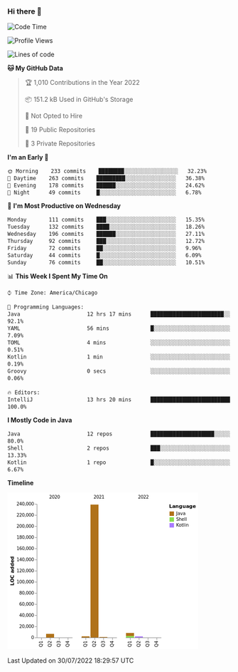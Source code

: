### Hi there 👋


<!--START_SECTION:waka-->
![Code Time](http://img.shields.io/badge/Code%20Time-2%2C429%20hrs%2040%20mins-blue)

![Profile Views](http://img.shields.io/badge/Profile%20Views-12-blue)

![Lines of code](https://img.shields.io/badge/From%20Hello%20World%20I%27ve%20Written-259%20Thousand%20lines%20of%20code-blue)

**🐱 My GitHub Data** 

> 🏆 1,010 Contributions in the Year 2022
 > 
> 📦 151.2 kB Used in GitHub's Storage 
 > 
> 🚫 Not Opted to Hire
 > 
> 📜 19 Public Repositories 
 > 
> 🔑 3 Private Repositories  
 > 
**I'm an Early 🐤** 

```text
🌞 Morning    233 commits    ████████░░░░░░░░░░░░░░░░░   32.23% 
🌆 Daytime    263 commits    █████████░░░░░░░░░░░░░░░░   36.38% 
🌃 Evening    178 commits    ██████░░░░░░░░░░░░░░░░░░░   24.62% 
🌙 Night      49 commits     █░░░░░░░░░░░░░░░░░░░░░░░░   6.78%

```
📅 **I'm Most Productive on Wednesday** 

```text
Monday       111 commits    ███░░░░░░░░░░░░░░░░░░░░░░   15.35% 
Tuesday      132 commits    ████░░░░░░░░░░░░░░░░░░░░░   18.26% 
Wednesday    196 commits    ██████░░░░░░░░░░░░░░░░░░░   27.11% 
Thursday     92 commits     ███░░░░░░░░░░░░░░░░░░░░░░   12.72% 
Friday       72 commits     ██░░░░░░░░░░░░░░░░░░░░░░░   9.96% 
Saturday     44 commits     █░░░░░░░░░░░░░░░░░░░░░░░░   6.09% 
Sunday       76 commits     ██░░░░░░░░░░░░░░░░░░░░░░░   10.51%

```


📊 **This Week I Spent My Time On** 

```text
⌚︎ Time Zone: America/Chicago

💬 Programming Languages: 
Java                     12 hrs 17 mins      ███████████████████████░░   92.1% 
YAML                     56 mins             █░░░░░░░░░░░░░░░░░░░░░░░░   7.09% 
TOML                     4 mins              ░░░░░░░░░░░░░░░░░░░░░░░░░   0.51% 
Kotlin                   1 min               ░░░░░░░░░░░░░░░░░░░░░░░░░   0.19% 
Groovy                   0 secs              ░░░░░░░░░░░░░░░░░░░░░░░░░   0.06%

🔥 Editors: 
IntelliJ                 13 hrs 20 mins      █████████████████████████   100.0%

```

**I Mostly Code in Java** 

```text
Java                     12 repos            ████████████████████░░░░░   80.0% 
Shell                    2 repos             ███░░░░░░░░░░░░░░░░░░░░░░   13.33% 
Kotlin                   1 repo              █░░░░░░░░░░░░░░░░░░░░░░░░   6.67%

```


**Timeline**

![Chart not found](https://raw.githubusercontent.com/powercasgamer/powercasgamer/master/charts/bar_graph.png) 


 Last Updated on 30/07/2022 18:29:57 UTC
<!--END_SECTION:waka-->
